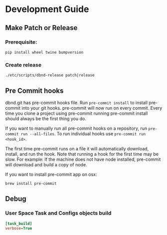Development Guide
============

##  Make Patch or Release
### Prerequisite:
```shell script
pip install wheel twine bumpversion
```

### Create release
```shell script
./etc/scripts/dbnd-release patch|release
```


## Pre Commit hooks
dbnd.git has pre-commit hooks file. Run `pre-commit install` to install pre-commit into your git hooks. pre-commit will now run on every commit. Every time you clone a project using pre-commit running pre-commit install should always be the first thing you do.


If you want to manually run all pre-commit hooks on a repository, run `pre-commit run --all-files`. To run individual hooks use `pre-commit run <hook_id>`.

The first time pre-commit runs on a file it will automatically download, install, and run the hook. Note that running a hook for the first time may be slow. For example: If the machine does not have node installed, pre-commit will download and build a copy of node.

If you want to install pre-commit app on osx:
```shell script
brew install pre-commit
```


## Debug

###  User Space Task and Configs objects build

```ini
[task_build]
verbose=True
```
